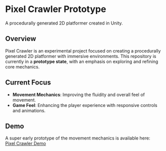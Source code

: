 # Pixel Crawler Prototype

A procedurally generated 2D platformer created in Unity.


## Overview

Pixel Crawler is an experimental project focused on creating a procedurally generated 2D platformer with immersive environments. This repository is currently in a **prototype state**, with an emphasis on exploring and refining core mechanics.


## Current Focus

- **Movement Mechanics**: Improving the fluidity and overall feel of movement.
- **Game Feel**: Enhancing the player experience with responsive controls and animations.


## Demo

A super early prototype of the movement mechanics is available here:  
[Pixel Crawler Demo](https://aura-111.itch.io/pixel-crawler)